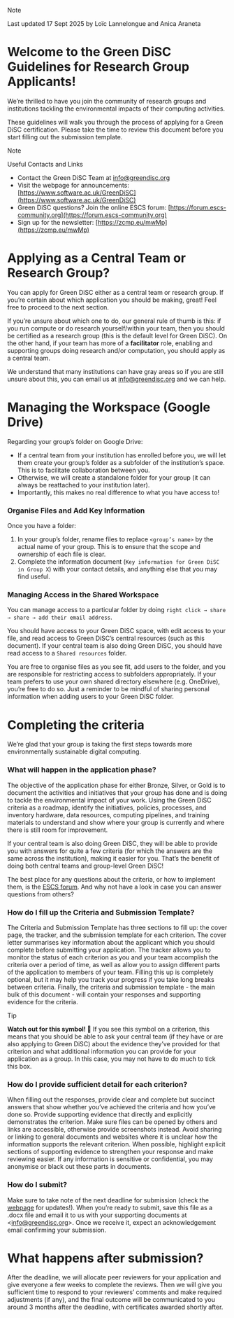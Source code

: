 > [!NOTE]
> Last updated 17 Sept 2025 by Loïc Lannelongue and Anica Araneta

# Welcome to the Green DiSC Guidelines for Research Group Applicants\!

We’re thrilled to have you join the community of research groups and institutions tackling the environmental impacts of their computing activities.

These guidelines will walk you through the process of applying for a Green DiSC certification. Please take the time to review this document before you start filling out the submission template.


> [!NOTE]
> Useful Contacts and Links 
> - Contact the Green DiSC Team at [info@greendisc.org](mailto:info@greendisc.org) 
> - Visit the webpage for announcements: [https://www.software.ac.uk/GreenDiSC](https://www.software.ac.uk/GreenDiSC) 
> - Green DiSC questions? Join the online ESCS forum:  [https://forum.escs-community.org](https://forum.escs-community.org) 
> - Sign up for the newsletter: [https://zcmp.eu/mwMp](https://zcmp.eu/mwMp)  


# Applying as a Central Team or Research Group?

You can apply for Green DiSC either as a central team or research group. If you’re certain about which application you should be making, great! Feel free to proceed to the next section.

If you’re unsure about which one to do, our general rule of thumb is this: if you run compute or do research yourself/within your team, then you should be certified as a research group (this is the default level for Green DiSC). On the other hand,  if your team has more of a **facilitator** role, enabling and supporting groups doing research and/or computation, you should apply as a central team. 

We understand that many institutions can have gray areas so if you are still unsure about this, you can email us at [info@greendisc.org](mailto:info@greendisc.org) and we can help.

# Managing the Workspace (Google Drive) 

Regarding your group’s folder on Google Drive: 

* If a central team from your institution has enrolled before you, we will let them create your group’s folder as a subfolder of the institution’s space. This is to facilitate collaboration between you.   
* Otherwise, we will create a standalone folder for your group (it can always be reattached to your institution later).  
* Importantly, this makes no real difference to what you have access to! 

### Organise Files and Add Key Information

Once you have a folder:

1. In your group’s folder, rename files to replace `<group’s name>` by the actual name of your group. This is to ensure that the scope and ownership of each file is clear.   
2. Complete the information document (`Key information for Green DiSC in Group X`) with your contact details, and anything else that you may find useful. 

### Managing Access in the Shared Workspace 

You can manage access to a particular folder by doing `right click → share → share → add their email address`.

You should have access to your Green DiSC space, with edit access to your file, and read access to Green DiSC’s central resources (such as this document). If your central team is also doing Green DiSC, you should have read access to a `Shared resources` folder.

You are free to organise files as you see fit, add users to the folder, and you are responsible for restricting access to subfolders appropriately. If your team prefers to use your own shared directory elsewhere (e.g. OneDrive), you’re free to do so. Just a reminder to be mindful of sharing personal information when adding users to your Green DiSC folder.

# Completing the criteria

We’re glad that your group is taking the first steps towards more environmentally sustainable digital computing.

### What will happen in the application phase? 

The objective of the application phase for either Bronze, Silver, or Gold is to document the activities and initiatives that your group has done and is doing to tackle the environmental impact of your work. Using the Green DiSC criteria as a roadmap, identify the initiatives, policies, processes, and inventory hardware, data resources, computing pipelines, and training materials to understand and show where your group is currently and where there is still room for improvement.

If your central team is also doing Green DiSC, they will be able to provide you with answers for quite a few criteria (for which the answers are the same across the institution), making it easier for you. That’s the benefit of doing both central teams and group-level Green DiSC\!

The best place for any questions about the criteria, or how to implement them, is the [ESCS forum](https://forum.escs-community.org). And why not have a look in case you can answer questions from others?

### How do I fill up the Criteria and Submission Template? 

The Criteria and Submission Template has three sections to fill up: the cover page, the tracker, and the submission template for each criterion. The cover letter summarises key information about the applicant which you should complete before submitting your application. The tracker allows you to monitor the status of each criterion as you and your team accomplish the criteria over a period of time, as well as allow you to assign different parts of the application to members of your team. Filling this up is completely optional, but it may help you track your progress if you take long breaks between criteria. Finally, the criteria and submission template \- the main bulk of this document \-  will contain your responses and supporting evidence for the criteria.

> [!TIP]
> **Watch out for this symbol\!  📣** If you see this symbol on a criterion, this means that you should be able to ask your central team (if they have or are also applying to Green DiSC) about the evidence they’ve provided for that criterion and what additional information you can provide for your application as a group. In this case, you may not have to do much to tick this box.

### How do I provide sufficient detail for each criterion? 

When filling out the responses, provide clear and complete but succinct answers that show whether you’ve achieved the criteria and how you’ve done so. Provide supporting evidence that directly and explicitly demonstrates the criterion. Make sure files can be opened by others and links are accessible, otherwise provide screenshots instead. Avoid sharing or linking to general documents and websites where it is unclear how the information supports the relevant criterion. When possible, highlight explicit sections of supporting evidence to strengthen your response and make reviewing easier. If any information is sensitive or confidential, you may anonymise or black out these parts in documents.

### How do I submit?

Make sure to take note of the next deadline for submission (check the [webpage](https://www.software.ac.uk/GreenDiSC) for updates\!). When you’re ready to submit, save this file as a .docx file and email it to us with your supporting documents at \<[info@greendisc.org](mailto:info@greendisc.org)\>. Once we receive it, expect an acknowledgement email confirming your submission.

# What happens after submission? 

After the deadline, we will allocate peer reviewers for your application and give everyone a few weeks to complete the reviews. Then we will give you sufficient time to respond to your reviewers’ comments and make required adjustments (if any), and the final outcome will be communicated to you around 3 months after the deadline, with certificates awarded shortly after.